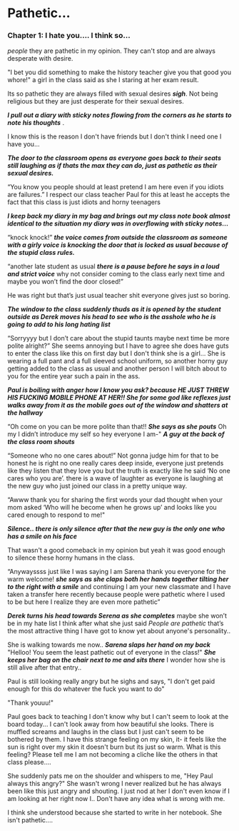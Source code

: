 # Pathetic...

### Chapter 1: I hate you.... I think so...

_people_ they are pathetic in my opinion. They can't stop and are always desperate with desire.

"I bet you did something to make the history teacher give you that good you whore!" a girl in the class said as she I staring at her exam result.

Its so pathetic they are always filled with sexual desires **_sigh_**. Not being religious but they are just desperate for their sexual desires.

**_I pull out a diary with sticky notes flowing from the corners as he starts to note his thoughts_** .

I know this is the reason I don't have friends but I don't think I need one I have you…

**_The door to the classroom opens as everyone goes back to their seats still laughing as if thats the max they can do, just as pathetic as their sexual desires._**

“You know you people should at least pretend I am here even if you idiots are failures.” I respect our class teacher Paul for this at least he accepts the fact that this class is just idiots and horny teenagers

**_I keep back my diary in my bag and brings out my class note book almost identical to the situation my diary was in overflowing with sticky notes…_**

“knock knock!” **_the voice comes from outside the classroom as someone with a girly voice is knocking the door that is locked as usual because of the stupid class rules._**

“another late student as usual **_there is a pause before he says in a loud and strict voice_** why not consider coming to the class early next time and maybe you won’t find the door closed!”

He was right but that’s just usual teacher shit everyone gives just so boring.

**_The window to the class suddenly thuds as it is opened by the student outside as Derek moves his head to see who is the asshole who he is going to add to his long hating list_**

“Sorryyyy but I don’t care about the stupid taunts maybe next time be more polite alright?” She seems annoying but I have to agree she does have guts to enter the class like this on first day but I don't think she is a girl… She is wearing a full pant and a full sleeved school uniform, so another horny guy getting added to the class as usual and another person I will bitch about to you for the entire year such a pain in the ass.

**_Paul is boiling with anger how I know you ask? because HE JUST THREW HIS FUCKING MOBILE PHONE AT HER!! She for some god like reflexes just walks away from it as the mobile goes out of the window and shatters at the hallway_**

“Oh come on you can be more polite than that!! **_She says as she pouts_** Oh my I didn’t introduce my self so hey everyone I am-" **_A guy at the back of the class room shouts_**

“Someone who no one cares about!” Not gonna judge him for that to be honest he is right no one really cares deep inside, everyone just pretends like they listen that they love you but the truth is exactly like he said ‘No one cares who you are’. there is a wave of laughter as everyone is laughing at the new guy who just joined our class in a pretty unique way.

“Awww thank you for sharing the first words your dad thought when your mom asked ‘Who will he become when he grows up’ and looks like you cared enough to respond to me!"

**_Silence.. there is only silence after that the new guy is the only one who has a smile on his face_**

That wasn't a good comeback in my opinion but yeah it was good enough to silence these horny humans in the class.

“Anywayssss just like I was saying I am Sarena thank you everyone for the warm welcome! **_she says as she claps both her hands together tilting her to the right with a smile_** and continuing I am your new classmate and I have taken a transfer here recently because people were pathetic where I used to be but here I realize they are even more pathetic”

**_Derek turns his head towards Serena as she completes_** maybe she won’t be in my hate list I think after what she just said _People are pathetic_ that’s the most attractive thing I have got to know yet about anyone's personality..

She is walking towards me now.. **_Sarena slaps her hand on my back_** "Helloo! You seem the least pathetic out of everyone in the class!" **_She keeps her bag on the chair next to me and sits there_** I wonder how she is still alive after that entry..

Paul is still looking really angry but he sighs and says, "I don't get paid enough for this do whatever the fuck you want to do"

"Thank youuu!"

Paul goes back to teaching I don't know why but I can't seem to look at the board today... I can't look away from how beautiful she looks. There is muffled screams and laughs in the class but I just can't seem to be bothered by them. I have this strange feeling on my skin, it- it feels like the sun is right over my skin it doesn't burn but its just so warm. What is this feeling? Please tell me I am not becoming a cliche like the others in that class please....

She suddenly pats me on the shoulder and whispers to me, "Hey Paul always this angry?" She wasn't wrong I never realized but he has always been like this just angry and shouting. I just nod at her I don't even know if I am looking at her right now I.. Don't have any idea what is wrong with me.

I think she understood because she started to write in her notebook. She isn't pathetic....
